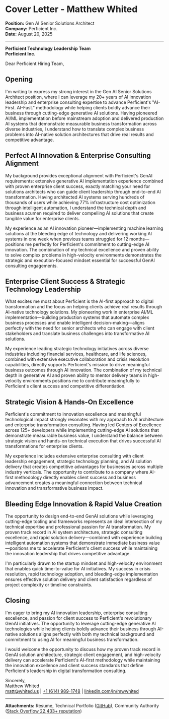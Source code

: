 # Cover Letter - Matthew Whited
**Position:** Gen AI Senior Solutions Architect  
**Company:** Perficient Inc.  
**Date:** August 20, 2025

---

**Perficient Technology Leadership Team**  
**Perficient Inc.**  

Dear Perficient Hiring Team,

## Opening

I'm writing to express my strong interest in the Gen AI Senior Solutions Architect position, where I can leverage my 20+ years of AI innovation leadership and enterprise consulting expertise to advance Perficient's "AI-First. AI-Fast." methodology while helping clients boldly advance their business through cutting-edge generative AI solutions. Having pioneered AI/ML implementation before mainstream adoption and delivered production AI systems that demonstrate measurable business transformation across diverse industries, I understand how to translate complex business problems into AI-native solution architectures that drive real results and competitive advantage.

## Perfect AI Innovation & Enterprise Consulting Alignment

My background provides exceptional alignment with Perficient's GenAI requirements: extensive generative AI implementation experience combined with proven enterprise client success, exactly matching your need for solutions architects who can guide client leadership through end-to-end AI transformation. Having architected AI systems serving hundreds of thousands of users while achieving 77% infrastructure cost optimization through intelligent automation, I understand the technical depth and business acumen required to deliver compelling AI solutions that create tangible value for enterprise clients.

My experience as an AI innovation pioneer—implementing machine learning solutions at the bleeding edge of technology and delivering working AI systems in one week when previous teams struggled for 12 months—positions me perfectly for Perficient's commitment to cutting-edge AI innovation. The combination of my technical excellence and proven ability to solve complex problems in high-velocity environments demonstrates the strategic and execution-focused mindset essential for successful GenAI consulting engagements.

## Enterprise Client Success & Strategic Technology Leadership

What excites me most about Perficient is the AI-first approach to digital transformation and the focus on helping clients achieve real results through AI-native technology solutions. My pioneering work in enterprise AI/ML implementation—building production systems that automate complex business processes and enable intelligent decision-making—aligns perfectly with the need for senior architects who can engage with client stakeholders and translate business challenges into transformative AI solutions.

My experience leading strategic technology initiatives across diverse industries including financial services, healthcare, and life sciences, combined with extensive executive collaboration and crisis resolution capabilities, directly supports Perficient's mission to drive meaningful business outcomes through AI innovation. The combination of my technical depth in generative AI and proven ability to mentor delivery teams in high-velocity environments positions me to contribute meaningfully to Perficient's client success and competitive differentiation.

## Strategic Vision & Hands-On Excellence

Perficient's commitment to innovation excellence and meaningful technological impact strongly resonates with my approach to AI architecture and enterprise transformation consulting. Having led Centers of Excellence across 125+ developers while implementing cutting-edge AI solutions that demonstrate measurable business value, I understand the balance between strategic vision and hands-on technical execution that drives successful AI transformations for enterprise clients.

My experience includes extensive enterprise consulting with client leadership engagement, strategic technology planning, and AI solution delivery that creates competitive advantages for businesses across multiple industry verticals. The opportunity to contribute to a company where AI-first methodology directly enables client success and business advancement creates a meaningful connection between technical innovation and transformative business impact.

## Bleeding Edge Innovation & Rapid Value Creation

The opportunity to design end-to-end GenAI solutions while leveraging cutting-edge tooling and frameworks represents an ideal intersection of my technical expertise and professional passion for AI transformation. My proven track record in AI system architecture, strategic consulting excellence, and rapid solution delivery—combined with experience building intelligent automation systems that demonstrate immediate business value—positions me to accelerate Perficient's client success while maintaining the innovation leadership that drives competitive advantage.

I'm particularly drawn to the startup mindset and high-velocity environment that enables quick time-to-value for AI initiatives. My success in crisis resolution, rapid technology adoption, and bleeding-edge implementation ensures effective solution delivery and client satisfaction regardless of project complexity or timeline constraints.

## Closing

I'm eager to bring my AI innovation leadership, enterprise consulting excellence, and passion for client success to Perficient's revolutionary GenAI initiatives. The opportunity to leverage cutting-edge generative AI technologies while helping clients boldly advance their business through AI-native solutions aligns perfectly with both my technical background and commitment to using AI for meaningful business transformation.

I would welcome the opportunity to discuss how my proven track record in GenAI solution architecture, strategic client engagement, and high-velocity delivery can accelerate Perficient's AI-first methodology while maintaining the innovation excellence and client success standards that define Perficient's leadership in digital transformation consulting.

Sincerely,  
Matthew Whited  
[matt@whited.us](mailto:matt@whited.us) | [+1 (614) 989-1748](tel:+16149891748) | [linkedin.com/in/mwwhited](https://www.linkedin.com/in/mwwhited/)

---

**Attachments:** Resume, Technical Portfolio ([GitHub](https://github.com/mwwhited)), Community Authority ([Stack Overflow 22,433+ reputation](http://stackoverflow.com/users/89586/matthew-whited))